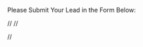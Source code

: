 
Please Submit Your Lead in the Form Below:


//<script src="//app-ab19.marketo.com/js/forms2/js/forms2.min.js"></script>
//<form id="mktoForm_1948"></form>
//<script>MktoForms2.loadForm("//app-ab19.marketo.com", "280-XQP-994", 1948)

<script src="//b.travel-assets.com/uitoolkit/2-232/bda9021e77aa6789cbfc2a2bbd11c4d85c6c1fec/core/js/uitk-lib-bundle-min.js"></script>
